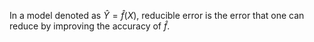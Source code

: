 In a model denoted as $\hat{Y} = \hat{f}(X)$, reducible error is the error that one can reduce by improving the accuracy of $\hat{f}$.

